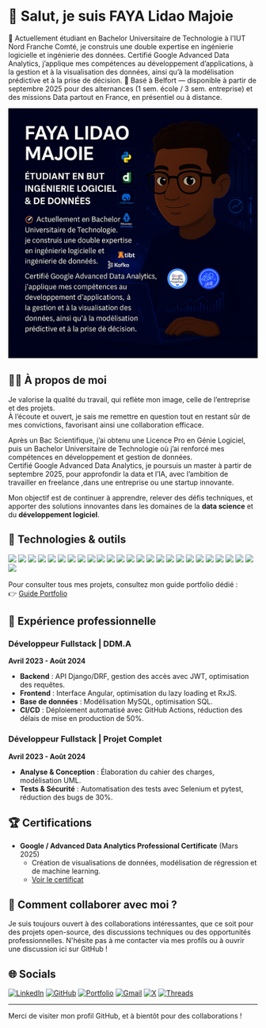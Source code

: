# 👋 Salut, je suis FAYA Lidao Majoie

🎯 Actuellement étudiant en Bachelor Universitaire de Technologie à l'IUT Nord Franche Comté, je construis une double expertise en ingénierie logicielle et ingénierie des données.
Certifié Google Advanced Data Analytics, j’applique mes compétences au développement d’applications, à la gestion et à la visualisation des données, ainsi qu’à la modélisation prédictive et à la prise de décision.
📍 Basé à Belfort — disponible à partir de septembre 2025 pour des alternances (1 sem. école / 3 sem. entreprise) et des missions Data partout en France, en présentiel ou à distance.


![Ma photo](https://github.com/majoiefaya/majoiefaya/blob/main/assets/github_profile_picture.png?raw=true)

## 🧑‍💻 À propos de moi

Je valorise la qualité du travail, qui reflète mon image, celle de l’entreprise et des projets.  
À l’écoute et ouvert, je sais me remettre en question tout en restant sûr de mes convictions, favorisant ainsi une collaboration efficace.  

Après un Bac Scientifique, j’ai obtenu une Licence Pro en Génie Logiciel, puis un Bachelor Universitaire de Technologie où j’ai renforcé mes compétences en développement et gestion de données.  
Certifié Google Advanced Data Analytics, je poursuis un master à partir de septembre 2025, pour approfondir la data et l’IA, avec l’ambition de travailler en freelance ,dans une entreprise ou une startup innovante.


Mon objectif est de continuer à apprendre, relever des défis techniques, et apporter des solutions innovantes dans les domaines de la **data science** et du **développement logiciel**.

## 🔧 Technologies & outils

![](https://img.shields.io/badge/Code-Python-informational?style=flat&logo=python&logoColor=white&color=007ACC)
![](https://img.shields.io/badge/Code-SQL-informational?style=flat&logo=postgresql&logoColor=white&color=007ACC)
![](https://img.shields.io/badge/Code-Java-informational?style=flat&logo=openjdk&logoColor=white&color=007ACC)
![](https://img.shields.io/badge/Code-PHP-informational?style=flat&logo=php&logoColor=white&color=007ACC)
![](https://img.shields.io/badge/Code-JavaScript-informational?style=flat&logo=javascript&logoColor=white&color=007ACC)
![](https://img.shields.io/badge/Code-TypeScript-informational?style=flat&logo=typescript&logoColor=white&color=007ACC)
![](https://img.shields.io/badge/Framework-Django-informational?style=flat&logo=django&logoColor=white&color=007ACC)
![](https://img.shields.io/badge/Framework-Angular-informational?style=flat&logo=angular&logoColor=white&color=007ACC)
![](https://img.shields.io/badge/Framework-Spring_Boot-informational?style=flat&logo=springboot&logoColor=white&color=007ACC)
![](https://img.shields.io/badge/Framework-Laravel-informational?style=flat&logo=laravel&logoColor=white&color=007ACC)
![](https://img.shields.io/badge/Framework-Symfony-informational?style=flat&logo=symfony&logoColor=white&color=007ACC)
![](https://img.shields.io/badge/Library-Pandas-informational?style=flat&logo=pandas&logoColor=white&color=007ACC)
![](https://img.shields.io/badge/Library-NumPy-informational?style=flat&logo=numpy&logoColor=white&color=007ACC)
![](https://img.shields.io/badge/Library-Scikit--learn-informational?style=flat&logo=scikitlearn&logoColor=white&color=007ACC)
![](https://img.shields.io/badge/Library-Matplotlib-informational?style=flat&logo=plotly&logoColor=white&color=007ACC)
![](https://img.shields.io/badge/Database-MySQL-informational?style=flat&logo=mysql&logoColor=white&color=007ACC)
![](https://img.shields.io/badge/Database-SQLite-informational?style=flat&logo=sqlite&logoColor=white&color=007ACC)
![](https://img.shields.io/badge/Database-MongoDB-informational?style=flat&logo=mongodb&logoColor=white&color=007ACC)
![](https://img.shields.io/badge/Database-Cassandra-informational?style=flat&logo=apachecassandra&logoColor=white&color=007ACC)
![](https://img.shields.io/badge/Database-Redis-informational?style=flat&logo=redis&logoColor=white&color=007ACC)
![](https://img.shields.io/badge/BI-Power_BI-informational?style=flat&logo=powerbi&logoColor=white&color=007ACC)
![](https://img.shields.io/badge/BI-Tableau-informational?style=flat&logo=tableau&logoColor=white&color=007ACC)
![](https://img.shields.io/badge/Tools-GitHub-informational?style=flat&logo=github&logoColor=white&color=007ACC)
![](https://img.shields.io/badge/IDE-VS_Code-informational?style=flat&logo=visualstudiocode&logoColor=white&color=007ACC)
![](https://img.shields.io/badge/IDE-PyCharm-informational?style=flat&logo=pycharm&logoColor=white&color=007ACC)
![](https://img.shields.io/badge/Platform-Streamlit-informational?style=flat&logo=streamlit&logoColor=white&color=007ACC)

Pour consulter tous mes projets, consultez mon guide portfolio dédié :  
👉 [Guide Portfolio](https://github.com/majoiefaya/Portofolio-Guide)

## 🎯 Expérience professionnelle

### Développeur Fullstack | **DDM.A**  
   **Avril 2023 - Août 2024**  
   - **Backend** : API Django/DRF, gestion des accès avec JWT, optimisation des requêtes.  
   - **Frontend** : Interface Angular, optimisation du lazy loading et RxJS.  
   - **Base de données** : Modélisation MySQL, optimisation SQL.  
   - **CI/CD** : Déploiement automatisé avec GitHub Actions, réduction des délais de mise en production de 50%.

### Développeur Fullstack | **Projet Complet**  
   **Avril 2023 - Août 2024**  
   - **Analyse & Conception** : Élaboration du cahier des charges, modélisation UML.  
   - **Tests & Sécurité** : Automatisation des tests avec Selenium et pytest, réduction des bugs de 30%.

## 🏆 Certifications

- **Google / Advanced Data Analytics Professional Certificate** (Mars 2025)
  - Création de visualisations de données, modélisation de régression et de machine learning.
  - [Voir le certificat](https://www.credly.com/badges/26cfa855-c189-4809-aa98-8c137b093e4e/public_url)

## 🤝 Comment collaborer avec moi ?

Je suis toujours ouvert à des collaborations intéressantes, que ce soit pour des projets open-source, des discussions techniques ou des opportunités professionnelles. N'hésite pas à me contacter via mes profils ou à ouvrir une discussion ici sur GitHub !

## 🌐 Socials

[![LinkedIn](https://img.shields.io/badge/-LinkedIn-0A66C2?style=flat&logo=linkedin&logoColor=white)](https://www.linkedin.com/in/lidao-majoie-faya-064ba622a/)
[![GitHub](https://img.shields.io/badge/-GitHub-181717?style=flat&logo=github&logoColor=white)](https://github.com/majoiefaya)
[![Portfolio](https://img.shields.io/badge/-Portfolio-000000?style=flat&logo=vercel&logoColor=white)](https://majoiefaya.github.io/Portfolio-Lidao-Majoie-Faya/)
[![Gmail](https://img.shields.io/badge/-Gmail-D14836?style=flat&logo=gmail&logoColor=white)](mailto:majoiefaya@gmail.com)
[![X](https://img.shields.io/badge/-X-000000?style=flat&logo=x&logoColor=white)](https://x.com/ton_profil) <!-- modifie ou retire si non utilisé -->
[![Threads](https://img.shields.io/badge/-Threads-000000?style=flat&logo=threads&logoColor=white)](https://www.threads.net/@ton_profil) <!-- modifie ou retire si non utilisé -->

---

Merci de visiter mon profil GitHub, et à bientôt pour des collaborations !
